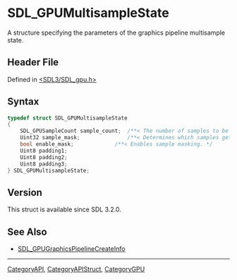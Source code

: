 # SDL_GPUMultisampleState

A structure specifying the parameters of the graphics pipeline multisample state.

## Header File

Defined in [<SDL3/SDL_gpu.h>](https://github.com/libsdl-org/SDL/blob/main/include/SDL3/SDL_gpu.h)

## Syntax

```c
typedef struct SDL_GPUMultisampleState
{
    SDL_GPUSampleCount sample_count;  /**< The number of samples to be used in rasterization. */
    Uint32 sample_mask;               /**< Determines which samples get updated in the render targets. Treated as 0xFFFFFFFF if enable_mask is false. */
    bool enable_mask;             /**< Enables sample masking. */
    Uint8 padding1;
    Uint8 padding2;
    Uint8 padding3;
} SDL_GPUMultisampleState;
```

## Version

This struct is available since SDL 3.2.0.

## See Also

- [SDL_GPUGraphicsPipelineCreateInfo](SDL_GPUGraphicsPipelineCreateInfo)

----
[CategoryAPI](CategoryAPI), [CategoryAPIStruct](CategoryAPIStruct), [CategoryGPU](CategoryGPU)

